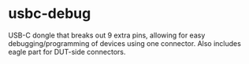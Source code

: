 # usbc-debug
USB-C dongle that breaks out 9 extra pins, allowing for easy debugging/programming of devices using one connector.  Also includes eagle part for DUT-side connectors.
